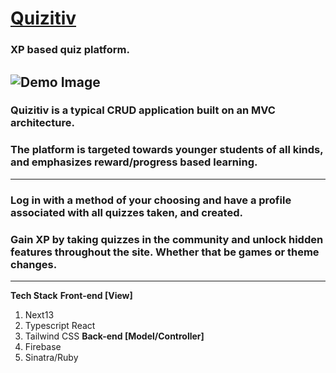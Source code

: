 # [Quizitiv](https://quizitiv.netlify.app)
### XP based quiz platform.
![Demo Image](https://i.ibb.co/RTSLr40/Screen-Shot-2023-05-08-at-9-13-08-PM.png)
---
### Quizitiv is a typical CRUD application built on an MVC architecture. 
### The platform is targeted towards younger students of all kinds, and emphasizes reward/progress based learning.
--- 
### Log in with a method of your choosing and have a profile associated with all quizzes taken, and created. 
### **Gain XP** by taking quizzes in the community and unlock **hidden features** throughout the site. Whether that be games or theme changes. 
---
**Tech Stack**
**Front-end [View]**
 1. Next13
 2. Typescript React
 3. Tailwind CSS
**Back-end [Model/Controller]**
 1. Firebase
 2. Sinatra/Ruby
 
